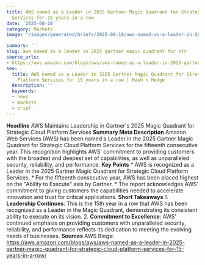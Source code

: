 ```yaml
---
title: AWS named as a Leader in 2025 Gartner Magic Quadrant for Strategic Cloud Platform
  Services for 15 years in a row
date: '2025-08-18'
category: Markets
image: "/images/generated/briefs/2025-08-18/aws-named-as-a-leader-in-2025-gartner-magic-quadrant-for-str.svg"

summary: ''
slug: aws named as a leader in 2025 gartner magic quadrant for str
source_urls:
- https://aws.amazon.com/blogs/aws/aws-named-as-a-leader-in-2025-gartner-magic-quadrant-for-strategic-cloud-platform-services-for-15-years-in-a-row/
seo:
  title: AWS named as a Leader in 2025 Gartner Magic Quadrant for Strategic Cloud
    Platform Services for 15 years in a row | Hash n Hedge
  description: ''
  keywords:
  - news
  - markets
  - brief
---
```


**Headline** AWS Maintains Leadership in Gartner's 2025 Magic Quadrant for Strategic Cloud Platform Services  **Summary Meta Description** Amazon Web Services (AWS) has been named a Leader in the 2025 Gartner Magic Quadrant for Strategic Cloud Platform Services for the fifteenth consecutive year. This recognition highlights AWS' commitment to providing customers with the broadest and deepest set of capabilities, as well as unparalleled security, reliability, and performance.  **Key Points**  * AWS is recognized as a Leader in the 2025 Gartner Magic Quadrant for Strategic Cloud Platform Services. * For the fifteenth consecutive year, AWS has been placed highest on the "Ability to Execute" axis by Gartner. * The report acknowledges AWS' commitment to giving customers the capabilities needed to accelerate innovation and trust for critical applications.  **Short Takeaways**  1. **Leadership Continues**: This is the 15th year in a row that AWS has been recognized as a Leader in the Magic Quadrant, demonstrating its consistent ability to execute on its vision. 2. **Commitment to Excellence**: AWS' continued emphasis on providing customers with unparalleled security, reliability, and performance reflects its dedication to meeting the evolving needs of businesses.  **Sources** AWS Blogs: https://aws.amazon.com/blogs/aws/aws-named-as-a-leader-in-2025-gartner-magic-quadrant-for-strategic-cloud-platform-services-for-15-years-in-a-row/ 
